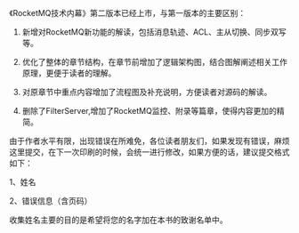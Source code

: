 《RocketMQ技术内幕》第二版本已经上市，与第一版本的主要区别：

1. 新增对RocketMQ新功能的解读，包括消息轨迹、ACL、主从切换、同步双写等。

2. 优化了整体的章节结构，在章节前增加了逻辑架构图，结合图解阐述相关工作原理，更便于读者的理解。
3. 对原章节中重点内容增加了流程图及补充说明，方便读者对源码的解读。
4. 删除了FilterServer,增加了RocketMQ监控、附录等篇章，使得内容更加的精简。

由于作者水平有限，出现错误在所难免，各位读者朋友们，如果发现有错误，麻烦这里提交，在下一次印刷的时候，会统一进行修改，如果方便的话，建议提交格式如下：

1、姓名

2、错误信息（含页码）

收集姓名主要的目的是希望将您的名字加在本书的致谢名单中。

